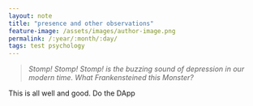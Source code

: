```yaml
---
layout: note
title: "presence and other observations"
feature-image: /assets/images/author-image.png
permalink: /:year/:month/:day/
tags: test psychology
---
```


> _Stomp! Stomp! Stomp! is the buzzing sound of depression in our modern time. What Frankensteined this Monster?_ <br />

This is all well and good. Do the DApp